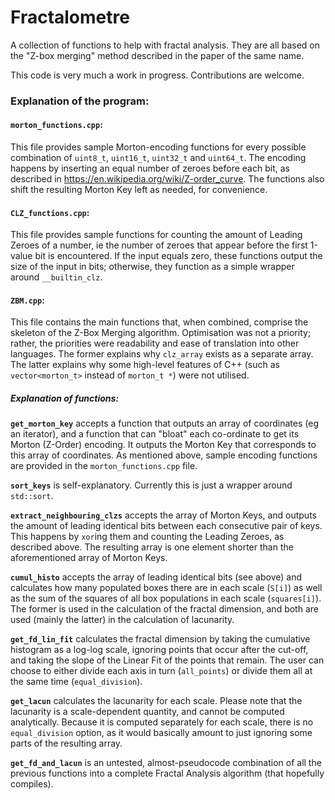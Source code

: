 # Fractalometre
A collection of functions to help with fractal analysis. They are all based on the "Z-box merging" method described in the paper of the same name.

This code is very much a work in progress. Contributions are welcome.



### Explanation of the program:
#### `morton_functions.cpp`:
This file provides sample Morton-encoding functions for every possible combination of `uint8_t`, `uint16_t`, `uint32_t` and `uint64_t`. The encoding happens by inserting an equal number of zeroes before each bit, as described in https://en.wikipedia.org/wiki/Z-order_curve. The functions also shift the resulting Morton Key left as needed, for convenience.

#### `CLZ_functions.cpp`:
This file provides sample functions for counting the amount of Leading Zeroes of a number, ie the number of zeroes that appear before the first 1-value bit is encountered. If the input equals zero, these functions output the size of the input in bits; otherwise, they function as a simple wrapper around `__builtin_clz`.

#### `ZBM.cpp`:
This file contains the main functions that, when combined, comprise the skeleton of the Z-Box Merging algorithm. Optimisation was not a priority; rather, the priorities were readability and ease of translation into other languages. The former explains why `clz_array` exists as a separate array. The latter explains why some high-level features of C++ (such as `vector<morton_t>` instead of `morton_t *`) were not utilised.

##### Explanation of functions:
**`get_morton_key`** accepts a function that outputs an array of coordinates (eg an iterator), and a function that can "bloat" each co-ordinate to get its Morton (Z-Order) encoding. It outputs the Morton Key that corresponds to this array of coordinates.
As mentioned above, sample encoding functions are provided  in the `morton_functions.cpp` file.

**`sort_keys`** is self-explanatory. Currently this is just a wrapper around `std::sort`.

**`extract_neighbouring_clzs`** accepts the array of Morton Keys, and outputs the amount of leading identical bits between each consecutive pair of keys. This happens by `xor`ing them and counting the Leading Zeroes, as described above. The resulting array is one element shorter than the aforementioned array of Morton Keys.

**`cumul_histo`** accepts the array of leading identical bits (see above) and calculates how many populated boxes there are in each scale (`S[i]`) as well as the sum of the squares of all box populations in each scale (`squares[i]`). The former is used in the calculation of the fractal dimension, and both are used (mainly the latter) in the calculation of lacunarity.

**`get_fd_lin_fit`** calculates the fractal dimension by taking the cumulative histogram as a log-log scale, ignoring points that occur after the cut-off, and taking the slope of the Linear Fit of the points that remain. The user can choose to either divide each axis in turn (`all_points`) or divide them all at the same time (`equal_division`).

**`get_lacun`** calculates the lacunarity for each scale. Please note that the lacunarity is a scale-dependent quantity, and cannot be computed analytically. Because it is computed separately for each scale, there is no `equal_division` option, as it would basically amount to just ignoring some parts of the resulting array.

**`get_fd_and_lacun`** is an untested, almost-pseudocode combination of all the previous functions into a complete Fractal Analysis algorithm (that hopefully compiles).

